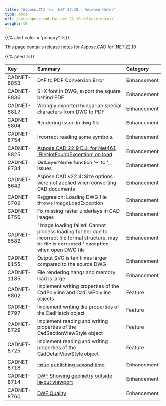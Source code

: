 ```yaml
---
title: "Aspose.CAD for .NET 22.10 - Release Notes"
type: docs
url: /net/aspose-cad-for-net-22-10-release-notes/
weight: 10
---
```


{{% alert color = "primary" %}}

This page contains release notes for Aspose.CAD for .NET 22.10

{{% /alert %}}


|**Key**|**Summary**|**Category**|
| :- | :- | :- |
| CADNET-8853 | DXF to PDF Conversion Error  | Enhancement |
| CADNET-8836 | SHX font in DWG, export the square behind PDF | Enhancement |
| CADNET-8817 | Wrongly exported hungarian special characters from DWG to PDF | Enhancement |
| CADNET-8804 | Rendering issue in dwg file | Enhancement |
| CADNET-8754 | Incorrect reading some symbols. | Enhancement |
| CADNET-8825 | [Aspose.CAD 22.9 DLL for Net461 ‘FileNotFoundException’ on load](https://forum.aspose.com/t/aspose-cad-22-9-dll-for-net461-filenotfoundexception-on-load/252967) | Enhancement |
| CADNET-8734 | GetLayerName function ‘~’ to ‘_’ issues | Enhancement |
| CADNET-8649 | Aspose.CAD v22.4: Size options were not applied when converting CAD documents | Enhancement |
| CADNET-8782 | Reggresion: Loading DWG file throws ImageLoadException | Enhancement |
| CADNET-8756 | Fix missing raster underlays in CAD images | Enhancement |
| CADNET-8582 | "Image loading failed: Cannot process loading further due to incorrect file format structure, may be file is corrupted." exception when open DWG file | Enhancement |
| CADNET-8155 | Output SVG is ten times larger compared to the source DWG | Enhancement |
| CADNET-1185 | File rendering hangs and memory load is large | Enhancement |
| CADNET-8802 | Implement writing properties of the CadPolyline and CadLwPolyline objects | Feature |
| CADNET-8797 | Implement writing the properties of the CadHatch object | Feature |
| CADNET-8729 | Implement reading and writing properties of the CadSectionViewStyle object | Feature |
| CADNET-8725 | Implement reading and writing properties of the CadDetailViewStyle object | Feature |
| CADNET-8718 | [Issue publishing second time](https://forum.aspose.com/t/issue-publishing-second-time/249129) | Enhancement |
| CADNET-8714 | [DWF Showing geometry outside layout viewport](https://forum.aspose.com/t/dwf-showing-geometry-outside-layout-viewport/249045) | Enhancement |
| CADNET-8760 | [DWF Quality](https://forum.aspose.com/t/dwf-quality/250921) | Enhancement |
